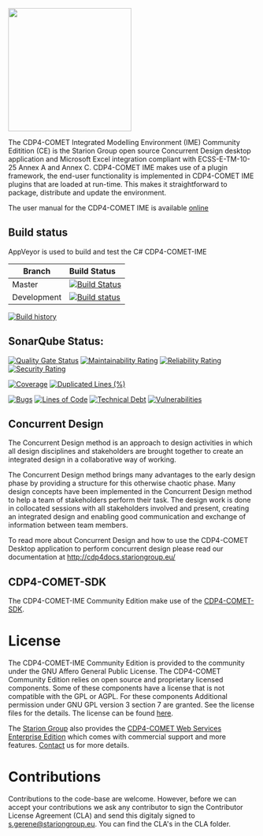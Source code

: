 <img src="https://github.com/STARION/COMET-IME-Community-Edition/raw/development/COMET-Community-Edition.jpg" width="250">

The CDP4-COMET Integrated Modelling Environment (IME) Community Editition (CE) is the Starion Group open source Concurrent Design desktop application and Microsoft Excel integration compliant with ECSS-E-TM-10-25 Annex A and Annex C. CDP4-COMET IME makes use of a plugin framework, the end-user functionality is implemented in CDP4-COMET IME plugins that are loaded at run-time. This makes it straightforward to package, distribute and update the environment.

The user manual for the CDP4-COMET IME is available [online](https://www.stariongroup.eu/document/cdp4-comet-manual/)

## Build status

AppVeyor is used to build and test the C# CDP4-COMET-IME

Branch | Build Status
------- | :------------
Master |  [![Build Status](https://ci.appveyor.com/api/projects/status/rj6ldroow4nxma6y/branch/master?svg=true)](https://ci.appveyor.com/project/stariongroup/cdp4-ime-community-edition/branch/master)
Development |  [![Build status](https://ci.appveyor.com/api/projects/status/rj6ldroow4nxma6y/branch/development?svg=true)](https://ci.appveyor.com/project/stariongroup/cdp4-ime-community-edition/branch/development)

[![Build history](https://buildstats.info/appveyor/chart/stariongroup/cdp4-ime-community-edition)](https://ci.appveyor.com/project/stariongroup/cdp4-ime-community-edition)

## SonarQube Status:
[![Quality Gate Status](https://sonarcloud.io/api/project_badges/measure?project=STARIONGROUP_CDP4-IME-Community-Edition&metric=alert_status)](https://sonarcloud.io/dashboard?id=STARIONGROUP_CDP4-IME-Community-Edition)
[![Maintainability Rating](https://sonarcloud.io/api/project_badges/measure?project=STARIONGROUP_CDP4-IME-Community-Edition&metric=sqale_rating)](https://sonarcloud.io/dashboard?id=STARIONGROUP_CDP4-IME-Community-Edition)
[![Reliability Rating](https://sonarcloud.io/api/project_badges/measure?project=STARIONGROUP_CDP4-IME-Community-Edition&metric=reliability_rating)](https://sonarcloud.io/dashboard?id=STARIONGROUP_CDP4-IME-Community-Edition)
[![Security Rating](https://sonarcloud.io/api/project_badges/measure?project=STARIONGROUP_CDP4-IME-Community-Edition&metric=security_rating)](https://sonarcloud.io/dashboard?id=STARIONGROUP_CDP4-IME-Community-Edition)

[![Coverage](https://sonarcloud.io/api/project_badges/measure?project=STARIONGROUP_CDP4-IME-Community-Edition&metric=coverage)](https://sonarcloud.io/dashboard?id=STARIONGROUP_CDP4-IME-Community-Edition)
[![Duplicated Lines (%)](https://sonarcloud.io/api/project_badges/measure?project=STARIONGROUP_CDP4-IME-Community-Edition&metric=duplicated_lines_density)](https://sonarcloud.io/dashboard?id=STARIONGROUP_CDP4-IME-Community-Edition)

[![Bugs](https://sonarcloud.io/api/project_badges/measure?project=STARIONGROUP_CDP4-IME-Community-Edition&metric=bugs)](https://sonarcloud.io/dashboard?id=STARIONGROUP_CDP4-IME-Community-Edition)
[![Lines of Code](https://sonarcloud.io/api/project_badges/measure?project=STARIONGROUP_CDP4-IME-Community-Edition&metric=ncloc)](https://sonarcloud.io/dashboard?id=STARIONGROUP_CDP4-IME-Community-Edition)
[![Technical Debt](https://sonarcloud.io/api/project_badges/measure?project=STARIONGROUP_CDP4-IME-Community-Edition&metric=sqale_index)](https://sonarcloud.io/dashboard?id=STARIONGROUP_CDP4-IME-Community-Edition)
[![Vulnerabilities](https://sonarcloud.io/api/project_badges/measure?project=STARIONGROUP_CDP4-IME-Community-Edition&metric=vulnerabilities)](https://sonarcloud.io/dashboard?id=STARIONGROUP_CDP4-IME-Community-Edition)

## Concurrent Design

The Concurrent Design method is an approach to design activities in which all design disciplines and stakeholders are brought together to create an integrated design in a collaborative way of working.

The Concurrent Design method brings many advantages to the early design phase by providing a structure for this otherwise chaotic phase. Many design concepts have been implemented in the Concurrent Design method to help a team of stakeholders perform their task. The design work is done in collocated sessions with all stakeholders involved and present, creating an integrated design and enabling good communication and exchange of information between team members.

To read more about Concurrent Design and how to use the CDP4-COMET Desktop application to perform concurrent design please read our documentation at http://cdp4docs.stariongroup.eu/

## CDP4-COMET-SDK

The CDP4-COMET-IME Community Edition make use of the [CDP4-COMET-SDK](http://sdk.cdp4.org/).

# License

The CDP4-COMET-IME Community Edition is provided to the community under the GNU Affero General Public License. The CDP4-COMET Community Edition relies on open source and proprietary licensed components. Some of these components have a license that is not compatible with the GPL or AGPL. For these components Additional permission under GNU GPL version 3 section 7 are granted. See the license files for the details. The license can be found [here](LICENSE).

The [Starion Group](https://www.stariongroup.eu) also provides the [CDP4-COMET Web Services Enterprise Edition](https://github.com/STARIONGROUP/CDP4-WebServices-Community-Edition/wiki/CDP4-Web-Services-Enterprise-Edition) which comes with commercial support and more features. [Contact](https://www.stariongroup.eu/contact) us for more details.

# Contributions

Contributions to the code-base are welcome. However, before we can accept your contributions we ask any contributor to sign the Contributor License Agreement (CLA) and send this digitaly signed to s.gerene@stariongroup.eu. You can find the CLA's in the CLA folder.

